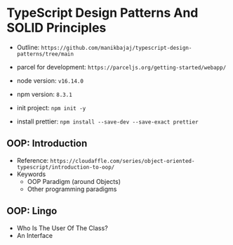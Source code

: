 # TypeScript Design Patterns And SOLID Principles

- Outline: `https://github.com/manikbajaj/typescript-design-patterns/tree/main`

- parcel for development: `https://parceljs.org/getting-started/webapp/`
- node version: `v16.14.0`
- npm version: `8.3.1`
- init project: `npm init -y`
- install prettier: `npm install --save-dev --save-exact prettier`

## OOP: Introduction
- Reference: `https://cloudaffle.com/series/object-oriented-typescript/introduction-to-oop/`
- Keywords
    - OOP Paradigm (around Objects)
    - Other programming paradigms

## OOP: Lingo
- Who Is The User Of The Class?
- An Interface